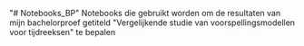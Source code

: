 "# Notebooks_BP"
Notebooks die gebruikt worden om de resultaten van mijn bachelorproef getiteld "Vergelijkende studie van voorspellingsmodellen voor tijdreeksen" te bepalen
 
